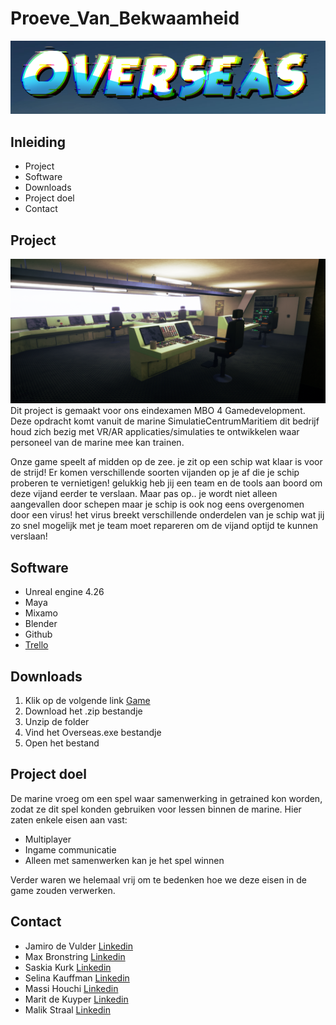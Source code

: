 # Proeve_Van_Bekwaamheid

![Logo](/ReadmeImages/Overseas.PNG)

## Inleiding
- Project
- Software
- Downloads
- Project doel
- Contact

## Project
![De brug render](/ReadmeImages/BrugScreen.png)
Dit project is gemaakt voor ons eindexamen MBO 4 Gamedevelopment. Deze opdracht komt vanuit de marine SimulatieCentrumMaritiem dit bedrijf houd zich bezig met VR/AR applicaties/simulaties te ontwikkelen waar personeel van de marine mee kan trainen.

Onze game speelt af midden op de zee. je zit op een schip wat klaar is voor de strijd! Er komen verschillende soorten vijanden op je af die je schip proberen te vernietigen! gelukkig heb jij een team en de tools aan boord om deze vijand eerder te verslaan. Maar pas op.. je wordt niet alleen aangevallen door schepen maar je schip is ook nog eens overgenomen door een virus! het virus breekt verschillende onderdelen van je schip wat jij zo snel mogelijk met je team moet repareren om de vijand optijd te kunnen verslaan!

## Software
- Unreal engine 4.26
- Maya
- Mixamo
- Blender
- Github
- [Trello](https://trello.com/b/UJIcmpQ2/proeve-van-bekwaamheid)

## Downloads
1. Klik op de volgende link [Game](Google.nl)
2. Download het .zip bestandje
3. Unzip de folder
4. Vind het Overseas.exe bestandje
5. Open het bestand

## Project doel
De marine vroeg om een spel waar samenwerking in getrained kon worden, zodat ze dit spel konden gebruiken voor lessen binnen de marine.
Hier zaten enkele eisen aan vast:
- Multiplayer
- Ingame communicatie
- Alleen met samenwerken kan je het spel winnen

Verder waren we helemaal vrij om te bedenken hoe we deze eisen in de game zouden verwerken.

## Contact

- Jamiro de Vulder [Linkedin](https://www.linkedin.com/in/jamiro-de-vulder-745328158/)
- Max Bronstring [Linkedin](https://www.linkedin.com/in/max-bronstring-1a34791b0/)
- Saskia Kurk [Linkedin](https://www.linkedin.com/in/saskia-kurk-2222051b6/)
- Selina Kauffman [Linkedin](https://www.linkedin.com/in/selina-kauffman-b468771b5/)
- Massi Houchi [Linkedin](https://www.linkedin.com/in/massi-houchi-/)
- Marit de Kuyper [Linkedin](https://www.linkedin.com/in/marit-de-kuyper-3899071b5/)
- Malik Straal [Linkedin](https://www.linkedin.com/in/malik-straal-bb42a91b6/)
